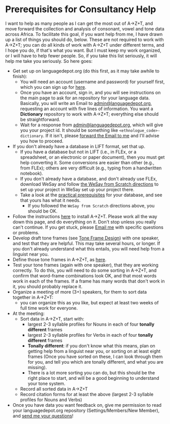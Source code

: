 # Prerequisites for Consultancy Help

I want to help as many people as I can get the most out of A→Z+T, and move forward the collection and analysis of consonant, vowel and tone data across Africa. To facilitate this goal, if you want help from me, I have drawn up a list of things you should do, below. These are not required to work with A→Z+T; you can do all kinds of work with A→Z+T under different terms, and I hope you do, if that's what you want. But I must keep my work organized, or I will have to help fewer people. So, if you take this list seriously, it will help me take you seriously. So here goes:

- Get set up on languagedepot.org (do this first, as it may take awhile to finish):
  - You will need an account (username and password) for yourself first, which you can sign up for [here](http://public.languagedepot.org/account/register).
  - Once you have an account, sign in, and you will see instructions on the main page to ask for an repository for your language data. Basically, you will write an Email to admin@languagedepot.org, requesting an account with five lines of information. You want a **Dictionary** repository to work with A→Z+T; everything else should be straightforward.
  - Wait for a response from admin@languagedepot.org, which will give you your project id. It should be something like `<ethnologue_code>-dictionary`. If it isn't, please [forward the Email to me](<mailto:kent_rasmussen@sil.org?subject=Languagedepot-A→Z+T problem>) and I'll advise you how to proceed.
- If you don't already have a database in LIFT format, set that up.
  - If you have a database but not in LIFT (i.e., in FLEx, or a spreadsheet, or an electronic or paper document), then you must get help converting it. Some conversions are easier than other (e.g., from FLEx); others are very difficult (e.g., typing from a handwritten notebook).
  - If you don't already have a database, and don't already use FLEx, download WeSay and follow [the WeSay from Scratch directions](WESAY_FROM_SCRATCH.md) to set up your project in WeSay set up your project there.
  - Take a look at the [practical prerequisites](USAGE.md#practical-prerequisites) for your database, and see that yours has what it needs.
    - If you followed the `WeSay from Scratch` directions above, you should be OK.
- Follow the instructions [here](SIMPLEINSTALL.md) to install A→Z+T. Please work all the way down this page, and do everything on it. Don't stop unless you really can't continue. If you get stuck, please [Email me](<mailto:kent_rasmussen@sil.org?subject=Please%20help%20with%20A→Z+T%20Installation>) with specific questions or problems.
- Develop draft tone frames (see [Tone Frame Design](USAGE.md#tone-frame-design)) with one speaker, and test that they are helpful. This may take several hours, or longer. If you don't already understand what this entails, you will need help from a linguist near you.
- Define those tone frames in A→Z+T, as [here](USAGE.md#tone-frames).
- Test your tone frames (again with one speaker), that they are working correctly. To do this, you will need to do some sorting in A→Z+T, and confirm that word-frame combinations look OK, and that most words work in each of the frames. If a frame has many words that don't work in it, you should probably replace it.
- Organize a meeting of more (3+) speakers, for them to sort data together in A→Z+T:
  - you can organize this as you like, but expect at least two weeks of full time work for everyone.
- At the meeting:
  - Sort data in A→Z+T, start with:
    - largest 2-3 syllable profiles for Nouns in each of four **tonally different** frames
    - largest 2-3 syllable profiles for Verbs in each of four **tonally different** frames
    - **Tonally different**: if you don't know what this means, plan on getting help from a linguist near you, or sorting on at least eight frames (Once you have sorted on these, I can look through them for you, and tell you which are tonally different, and what you are missing).
    - There is a lot more sorting you can do, but this should be the right place to start, and will be a good beginning to understand your tone system.
  - Record all sorted data in A→Z+T
  - Record citation forms for at least the above (largest 2-3 syllable profiles for Nouns and Verbs)
- Once you have data you want feedback on, give me permission to read your languagedepot.org repository (Settings/Members/New Member), and [send me your questions](<mailto:kent_rasmussen@sil.org?subject=Please%20help%20with%20A→Z+T>)!
